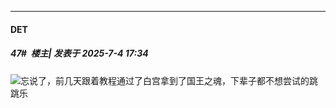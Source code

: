 ﻿
*****

####  DET  
##### 47#         楼主| 发表于 2025-7-4 17:34

<img src="https://static.stage1st.com/image/smiley/face2017/009.gif" referrerpolicy="no-referrer">忘说了，前几天跟着教程通过了白宫拿到了国王之魂，下辈子都不想尝试的跳跳乐

